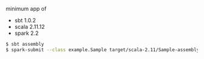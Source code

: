 minimum app of 

- sbt 1.0.2
- scala 2.11.12
- spark 2.2


```bash
$ sbt assembly
$ spark-submit --class example.Sample target/scala-2.11/Sample-assembly-0.1.0-SNAPSHOT.jar
```
